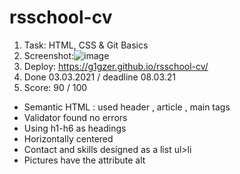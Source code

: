 # rsschool-cv
1. Task: HTML, CSS & Git Basics
2. Screenshot:![image](https://user-images.githubusercontent.com/38072226/110218163-2e956100-7ec9-11eb-96a6-e907ea54b591.png)
3. Deploy: https://g1gzer.github.io/rsschool-cv/
4. Done 03.03.2021 / deadline 08.03.21
5. Score: 90 / 100
- Semantic HTML : used  header , article , main tags
- Validator found no errors
- Using h1-h6 as headings
- Horizontally centered
- Contact and skills designed as a list ul>li
- Pictures have the attribute alt

